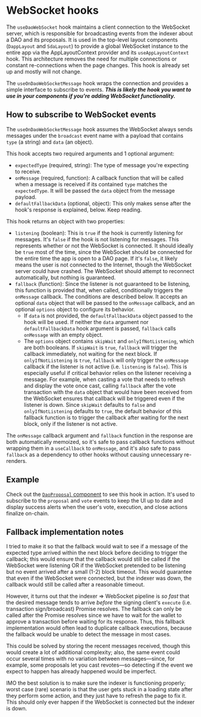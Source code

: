 # WebSocket hooks

The `useDaoWebSocket` hook maintains a client connection to the WebSocket
server, which is responsible for broadcasting events from the indexer about a
DAO and its proposals. It is used in the top-level layout components
(`DappLayout` and `SdaLayout`) to provide a global WebSocket instance to the
entire app via the AppLayoutContext provider and its `useAppLayoutContext` hook.
This architecture removes the need for multiple connections or constant
re-connections when the page changes. This hook is already set up and mostly
will not change.

The `useOnDaoWebSocketMessage` hook wraps the connection and provides a simple
interface to subscribe to events. **_This is likely the hook you want to use in
your components if you're adding WebSocket functionality._**

## How to subscribe to WebSocket events

The `useOnDaoWebSocketMessage` hook assumes the WebSocket always sends messages
under the `broadcast` event name with a payload that contains `type` (a string)
and `data` (an object).

This hook accepts two required arguments and 1 optional argument:

- `expectedType` (required, string): The type of message you're expecting to
  receive.
- `onMessage` (required, function): A callback function that will be called when
  a message is received if its contained `type` matches the `expectedType`. It
  will be passed the `data` object from the message payload.
- `defaultFallbackData` (optional, object): This only makes sense after the
  hook's response is explained, below. Keep reading.

This hook returns an object with two properties:

- `listening` (boolean): This is `true` if the hook is currently listening for
  messages. It's `false` if the hook is not listening for messages. This
  represents whether or not the WebSocket is connected. It should ideally be
  `true` most of the time, since the WebSocket should be connected for the
  entire time the app is open to a DAO page. If it's `false`, it likely means
  the user is not connected to the Internet, though the WebSocket server could
  have crashed. The WebSocket should attempt to reconnect automatically, but
  nothing is guaranteed.
- `fallback` (function): Since the listener is not guaranteed to be listening,
  this function is provided that, when called, conditionally triggers the
  `onMessage` callback. The conditions are described below. It accepts an
  optional `data` object that will be passed to the `onMessage` callback, and an
  optional `options` object to configure its behavior.
  - If `data` is not provided, the `defaultFallbackData` object passed to the
    hook will be used. If neither the `data` argument nor `defaultFallbackData`
    hook argument is passed, `fallback` calls `onMessage` with an empty object.
  - The `options` object contains `skipWait` and `onlyIfNotListening`, which are
    both booleans. If `skipWait` is `true`, `fallback` will trigger the callback
    immediately, not waiting for the next block. If `onlyIfNotListening` is
    `true`, `fallback` will only trigger the `onMessage` callback if the
    listener is not active (i.e. `listening` is `false`). This is especially
    useful if critical behavior relies on the listener receiving a message. For
    example, when casting a vote that needs to refresh and display the vote once
    cast, calling `fallback` after the vote transaction with the `data` object
    that would have been received from the WebSocket ensures that callback will
    be triggered even if the listener is down. Since `skipWait` defaults to
    `false` and `onlyIfNotListening` defaults to `true`, the default behavior of
    this fallback function is to trigger the callback after waiting for the next
    block, only if the listener is not active.

The `onMessage` callback argument and `fallback` function in the response are
both automatically memoized, so it's safe to pass callback functions without
wrapping them in a `useCallback` to `onMessage`, and it's also safe to pass
`fallback` as a dependency to other hooks without causing unnecessary
re-renders.

## Example

Check out the [`DaoProposal` component](../components/dao/DaoProposal.tsx) to
see this hook in action. It's used to subscribe to the `proposal` and `vote`
events to keep the UI up to date and display success alerts when the user's
vote, execution, and close actions finalize on-chain.

## Fallback implementation notes

I tried to make it so that the fallback would wait to see if a message of the
expected type arrived within the next block before deciding to trigger the
callback; this would ensure that the callback would still be called if the
WebSocket were listening OR if the WebSocket pretended to be listening but no
event arrived after a small (1-2) block timeout. This would guarantee that even
if the WebSocket were connected, but the indexer was down, the callback would
still be called after a reasonable timeout.

However, it turns out that the indexer => WebSocket pipeline is _so fast_ that
the desired message tends to arrive _before_ the signing client's `execute`
(i.e. transaction sign/broadcast) Promise resolves. The fallback can only be
called after the Promise resolves since we have to wait for the wallet to
approve a transaction before waiting for its response. Thus, this fallback
implementation would often lead to duplicate callback executions, because the
fallback would be unable to detect the message in most cases.

This could be solved by storing the recent messages received, though this would
create a lot of additional complexity; also, the same event could occur several
times with no variation between messages—since, for example, some proposals let
you cast revotes—so detecting if the event we expect to happen has already
happened would be imperfect.

IMO the best solution is to make sure the indexer is functioning properly; worst
case (rare) scenario is that the user gets stuck in a loading state after they
perform some action, and they just have to refresh the page to fix it. This
should only ever happen if the WebSocket is connected but the indexer is down.
